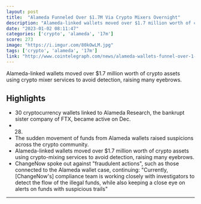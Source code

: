 ```yaml
---
layout: post
title:  "Alameda Funneled Over $1.7M Via Crypto Mixers Overnight"
description: "Alameda-linked wallets moved over $1.7 million worth of crypto assets using crypto mixer services to avoid detection, raising many eyebrows."
date: "2023-01-02 08:11:47"
categories: ['crypto', 'alameda', '17m']
score: 273
image: "https://i.imgur.com/80kOwLM.jpg"
tags: ['crypto', 'alameda', '17m']
link: "http://www.cointelegraph.com/news/alameda-wallets-funnel-over-1-7m-via-crypto-mixers-overnight"
---
```


Alameda-linked wallets moved over $1.7 million worth of crypto assets using crypto mixer services to avoid detection, raising many eyebrows.

## Highlights

- 30 cryptocurrency wallets linked to Alameda Research, the bankrupt sister company of FTX, became active on Dec.
- 28.
- The sudden movement of funds from Alameda wallets raised suspicions across the crypto community.
- Alameda-linked wallets moved over $1.7 million worth of crypto assets using crypto-mixing services to avoid detection, raising many eyebrows.
- ChangeNow spoke out against "fraudulent actions", such as those connected to the Alameda wallet case, continuing: "Currently, [ChangeNow's] compliance team is working closely with investigators to detect the flow of the illegal funds, while also keeping a close eye on alerts on funds with suspicious trails"

---
